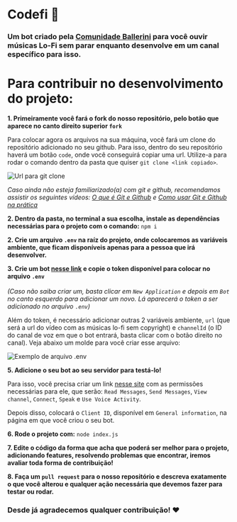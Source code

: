# Codefi 🌃

### Um bot criado pela [Comunidade Ballerini](https://discord.gg/G9GPg5SA75) para você ouvir músicas Lo-Fi sem parar enquanto desenvolve em um canal específico para isso.

# Para contribuir no desenvolvimento do projeto:

**1. Primeiramente você fará o fork do nosso repositório, pelo botão que aparece no canto direito superior `fork`**

Para colocar agora os arquivos na sua máquina, você fará um clone do repositório adicionado no seu github. Para isso, dentro do seu repositório haverá um botão `code`, onde você conseguirá copiar uma url. Utilize-a para rodar o comando dentro da pasta que quiser `git clone <link copiado>`.

![Url para git clone](https://media.discordapp.net/attachments/815597906622021632/859069020241264652/unknown.png)

_Caso ainda não esteja familiarizado(a) com git e github, recomendamos assistir os seguintes vídeos: [O que é Git e Github](https://www.youtube.com/watch?v=DqTITcMq68k) e [Como usar Git e Github na prática](https://www.youtube.com/watch?v=UBAX-13g8OM)_

**2. Dentro da pasta, no terminal a sua escolha, instale as dependências necessárias para o projeto com o comando:**
`npm i`

**2. Crie um arquivo `.env` na raíz do projeto, onde colocaremos as variáveis ambiente, que ficam disponíveis apenas para a pessoa que irá desenvolver.**

**3. Crie um bot [nesse link](https://discord.com/developers/applications/) e copie o token disponível para colocar no arquivo `.env`** <br><br>
_(Caso não saiba criar um, basta clicar em `New Application` e depois em `Bot` no canto esquerdo para adicionar um novo. Lá aparecerá o token a ser adicionado no arquivo `.env`)_

Além do token, é necessário adicionar outras 2 variáveis ambiente, `url` (que será a url do vídeo com as músicas lo-fi sem copyright) e `channelId` (o ID do canal de voz em que o bot entrará, basta clicar com o botão direito no canal). Veja abaixo um molde para você criar esse arquivo:

![Exemplo de arquivo .env](https://media.discordapp.net/attachments/815597906622021632/859055318927278100/unknown.png)

**5. Adicione o seu bot ao seu servidor para testá-lo!**

Para isso, você precisa criar um link [nesse site](https://discordapi.com/permissions.html) com as permissões necessárias para ele, que serão: `Read Messages`, `Send Messages`, `View channel`, `Connect`, `Speak` e `Use Voice Activity`.

Depois disso, colocará o `Client ID`, disponível em `General information`, na página em que você criou o seu bot.

**6. Rode o projeto com:**
`node index.js`

**7. Edite o código da forma que acha que poderá ser melhor para o projeto, adicionando features, resolvendo problemas que encontrar, iremos avaliar toda forma de contribuição!**

**8. Faça um `pull request` para o nosso repositório e descreva exatamente o que você alterou e qualquer ação necessária que devemos fazer para testar ou rodar.**

### Desde já agradecemos qualquer contribuição! ❤
